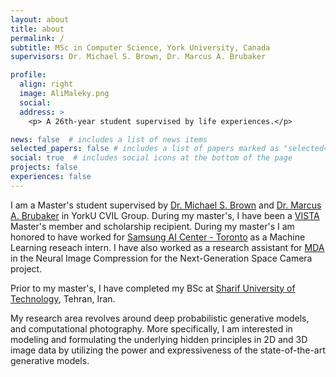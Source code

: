 ```yaml
---
layout: about
title: about
permalink: /
subtitle: MSc in Computer Science, York University, Canada
supervisors: Dr. Michael S. Brown, Dr. Marcus A. Brubaker

profile:
  align: right
  image: AliMaleky.png
  social:
  address: >
    <p> A 26th-year student supervised by life experiences.</p>

news: false  # includes a list of news items
selected_papers: false # includes a list of papers marked as "selected={true}"
social: true  # includes social icons at the bottom of the page
projects: false
experiences: false
---
```


I am a Master's student supervised by [Dr. Michael S. Brown](http://www.cse.yorku.ca/~mbrown/) and [Dr. Marcus A. Brubaker](https://mbrubake.github.io/) in YorkU CVIL Group. During my master's, I have been a [VISTA](https://vista.info.yorku.ca/) Master's member and scholarship recipient. During my master's I am honored to have worked for [Samsung AI Center - Toronto](https://research.samsung.com/aicenter_toronto) as a Machine Learning reseach intern. I have also worked as a research assistant for [MDA](https://mda.space/en/) in the Neural Image Compression for the Next-Generation Space Camera project.

Prior to my master's, I have completed my BSc at [Sharif University of Technology](https://en.sharif.edu/), Tehran, Iran.

My research area revolves around deep probabilistic generative models, and computational photography. 
More specifically, I am interested in modeling and formulating the underlying hidden principles in 2D and 3D image data by utilizing the power and expressiveness of the state-of-the-art generative models. 
